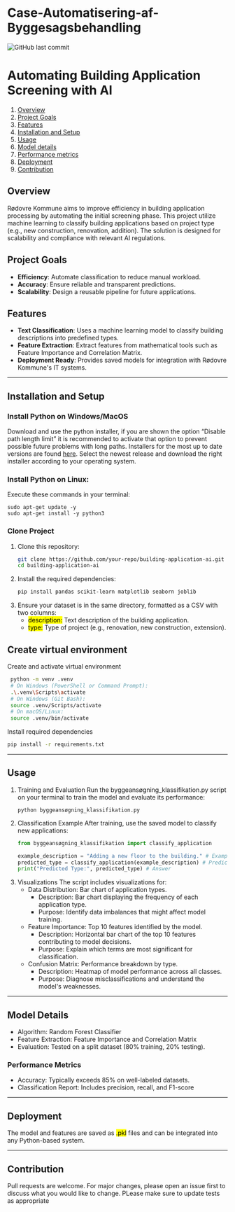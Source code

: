 # Case-Automatisering-af-Byggesagsbehandling
![GitHub last commit](https://img.shields.io/github/last-commit/nabilety/Case-Automatisering-af-Byggesagsbehandling)
# Automating Building Application Screening with AI

1. [Overview](#overview)
2. [Project Goals](#project-goals)
3. [Features](#features)
4. [Installation and Setup](#installation-and-setup)
5. [Usage](#usage)
6. [Model details](#model-details)
7. [Performance metrics](#performance-metrics)
8. [Deployment](#deployment)
9. [Contribution](#contribution)

## Overview
Rødovre Kommune aims to improve efficiency in building application processing by automating the initial screening phase. This project utilize machine learning to classify building applications based on project type (e.g., new construction, renovation, addition). The solution is designed for scalability and compliance with relevant AI regulations.

## Project Goals
- **Efficiency**: Automate classification to reduce manual workload.
- **Accuracy**: Ensure reliable and transparent predictions.
- **Scalability**: Design a reusable pipeline for future applications.

## Features
- **Text Classification**: Uses a machine learning model to classify building descriptions into predefined types.
- **Feature Extraction**: Extract features from mathematical tools such as Feature Importance and Correlation Matrix.
- **Deployment Ready**: Provides saved models for integration with Rødovre Kommune's IT systems.

---

## Installation and Setup

### Install Python on Windows/MacOS
Download and use the python installer, if you are shown the option “Disable path length limit” it is
recommended to activate that option to prevent possible future problems with long paths. Installers
for the most up to date versions are found [here](https://www.python.org/downloads/). Select the newest release and download the right installer according to your operating system.

### Install Python on Linux:
Execute these commands in your terminal:
   ```console
   sudo apt-get update -y
   sudo apt-get install -y python3
   ```
### Clone Project
1. Clone this repository:
   ```bash
   git clone https://github.com/your-repo/building-application-ai.git
   cd building-application-ai
   ```
2. Install the required dependencies:
   ```bash
   pip install pandas scikit-learn matplotlib seaborn joblib
   ```
3. Ensure your dataset is in the same directory, formatted as a CSV with two columns:
   * <mark>description:</mark> Text description of the building application.
   * <mark>type:</mark> Type of project (e.g., renovation, new construction, extension).

## Create virtual environment
Create and activate virtual environment
  ```bash
   python -m venv .venv
   # On Windows (PowerShell or Command Prompt):
   .\.venv\Scripts\activate
   # On Windows (Git Bash):
   source .venv/Scripts/activate
   # On macOS/Linux:
   source .venv/bin/activate
   ```
Install required dependencies
   ```bash
   pip install -r requirements.txt
   ```
---
## Usage
1. Training and Evaluation
   Run the byggeansøgning_klassifikation.py script on your terminal to train the model and evaluate its performance:
   ```console
   python byggeansøgning_klassifikation.py
   ```
2. Classification Example
   After training, use the saved model to classify new applications:
   ```python
   from byggeansøgning_klassifikation import classify_application

   example_description = "Adding a new floor to the building." # Example of extension
   predicted_type = classify_application(example_description) # Predict
   print("Predicted Type:", predicted_type) # Answer
   ```
3. Visualizations
   The script includes visualizations for:
   * Data Distribution: Bar chart of application types.
     - Description: Bar chart displaying the frequency of each application type.
     - Purpose: Identify data imbalances that might affect model training.
   * Feature Importance: Top 10 features identified by the model.
     - Description: Horizontal bar chart of the top 10 features contributing to model decisions.
     - Purpose: Explain which terms are most significant for classification.
   * Confusion Matrix: Performance breakdown by type.
     - Description: Heatmap of model performance across all classes.
     - Purpose: Diagnose misclassifications and understand the model's weaknesses.

---
## Model Details
* Algorithm: Random Forest Classifier
* Feature Extraction: Feature Importance and Correlation Matrix
* Evaluation: Tested on a split dataset (80% training, 20% testing).

### Performance Metrics
* Accuracy: Typically exceeds 85% on well-labeled datasets.
* Classification Report: Includes precision, recall, and F1-score

---
## Deployment
The model and features are saved as <mark>.pkl</mark> files and can be integrated into any Python-based system.

---
## Contribution
Pull requests are welcome. For major changes, please open an issue first to discuss what you would like to change. PLease make sure to update tests as appropriate
